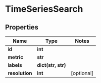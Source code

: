 # TimeSeriesSearch

## Properties
Name | Type | Notes
------------ | ------------- | -------------
**id** | **int** | 
**metric** | **str** | 
**labels** | **dict(str, str)** | 
**resolution** | **int** | [optional] 


